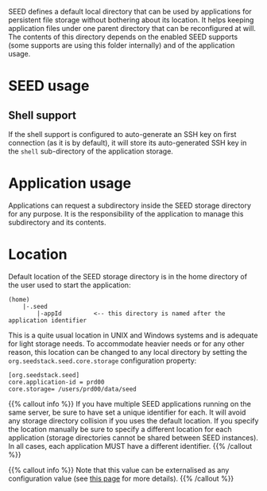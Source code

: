 SEED defines a default local directory that can be used by applications for persistent file storage without bothering
about its location. It helps keeping application files under one parent directory that can be reconfigured at will. The
contents of this directory depends on the enabled SEED supports (some supports are using this folder internally) and
of the application usage.

# SEED usage

## Shell support

If the shell support is configured to auto-generate an SSH key on first connection (as it is by default), it will store 
its auto-generated SSH key in the `shell` sub-directory of the application storage.

# Application usage

Applications can request a subdirectory inside the SEED storage directory for any purpose. It is the responsibility
of the application to manage this subdirectory and its contents. 

# Location

Default location of the SEED storage directory is in the home directory of the user used to start the application:

    (home)
        |-.seed
            |-appId         <-- this directory is named after the application identifier
 
 
This is a quite usual location in UNIX and Windows systems and is adequate for light storage needs. To accommodate 
heavier needs or for any other reason, this location can be changed to any local directory by setting the 
`org.seedstack.seed.core.storage` configuration property:	

	[org.seedstack.seed]
	core.application-id = prd00
	core.storage= /users/prd00/data/seed
	
	
{{% callout info %}}
If you have multiple SEED applications running on the same server, be sure to have set a unique identifier for each. It
will avoid any storage directory collision if you uses the default location. If you specify the location manually be
sure to specify a different location for each application (storage directories cannot be shared between SEED instances).
In all cases, each application MUST have a different identifier.
{{% /callout %}}

{{% callout info %}}
Note that this value can be externalised as any configuration value (see [this page](#!/dev-guide/configuration/props) 
for more details).
{{% /callout %}}
